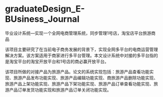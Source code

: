 # graduateDesign_E-BUsiness_Journal
毕业设计系统—实现一个全网电商管理系统，同步管理1号店，淘宝店平台旅游商品

该项目主要研究了在当前电子商务发展的背景下，实现全网多平台的电商运营管理解决方案。该方案适用于商家进行多平台管理。本文设计系统中对接的多平台指的是淘宝平台的淘宝开放平台和1号店的商必赢开放平台。

该项目所做的对接产品为旅游产品。论文的系统实现包括：旅游产品查看功能实现、旅游产品发布功能实现、旅游产品编辑功能实现、商旅游产品删除功能实现、旅游产品上架功能实现、旅游产品下架功能实现、旅游产品订单查看功能实现、旅游产品订单发货功能实现和旅游产品订单关闭功能实现。


